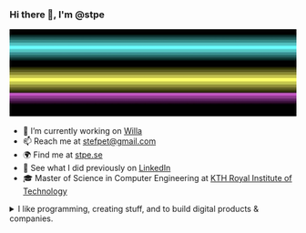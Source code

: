### Hi there 👋, I'm @stpe

![](https://github.com/stpe/stpe/blob/main/rasterbars.jpg)

- 🔭 I’m currently working on [Willa](https://willa.com)
- 📫 Reach me at [stefpet@gmail.com](stefpet@gmail.com)
- 🌍 Find me at [stpe.se](https://stpe.se)
- 📜 See what I did previously on [LinkedIn](https://se.linkedin.com/in/stefpet/)
- 🎓 Master of Science in Computer Engineering at [KTH Royal Institute of Technology](https://www.kth.se/en)

<details>
  <summary>I like programming, creating stuff, and to build digital products & companies.</summary>
  <br>
</details>

<!--
**stpe/stpe** is a ✨ _special_ ✨ repository because its `README.md` (this file) appears on your GitHub profile.

Here are some ideas to get you started:

- 🔭 I’m currently working on ...
- 🌱 I’m currently learning ...
- 👯 I’m looking to collaborate on ...
- 🤔 I’m looking for help with ...
- 💬 Ask me about ...
- 📫 How to reach me: ...
- 😄 Pronouns: ...
- ⚡ Fun fact: ...

<details>
  <summary>Some other achievements about me~e~e</summary>
  <br>
</details>

-->
